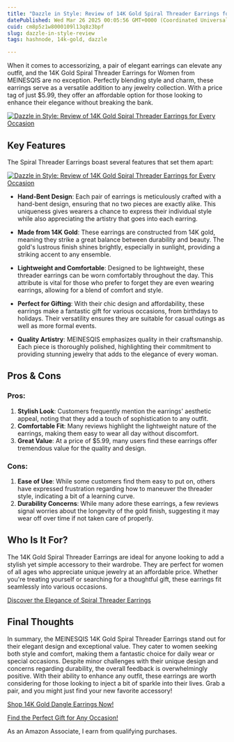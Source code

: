 ```yaml
---
title: "Dazzle in Style: Review of 14K Gold Spiral Threader Earrings for Every Occasion"
datePublished: Wed Mar 26 2025 00:05:56 GMT+0000 (Coordinated Universal Time)
cuid: cm8p5z1w8000109l13q8z3bpf
slug: dazzle-in-style-review
tags: hashnode, 14k-gold, dazzle

---
```


<p>When it comes to accessorizing, a pair of elegant earrings can elevate any outfit, and the 14K Gold Spiral Threader Earrings for Women from MEINESQIS are no exception. Perfectly blending style and charm, these earrings serve as a versatile addition to any jewelry collection. With a price tag of just $5.99, they offer an affordable option for those looking to enhance their elegance without breaking the bank.</p>
<a href='https://www.amazon.com/dp/B0BFX6JTS6?tag=myreviews0fcb-20' target='_blank' rel='nofollow'>
<img src='https://m.media-amazon.com/images/I/71Ynsh543UL._SL1500_.jpg' alt='Dazzle in Style: Review of 14K Gold Spiral Threader Earrings for Every Occasion' style='display: block; margin: auto; max-width: 100%; height: auto;'>
</a>
<h2>Key Features</h2>
<p>The Spiral Threader Earrings boast several features that set them apart:</p>
<a href='https://www.amazon.com/dp/B0BFX6JTS6?tag=myreviews0fcb-20' target='_blank' rel='nofollow'>
<img src='https://m.media-amazon.com/images/I/81duYxlw9aL._SL1500_.jpg' alt='Dazzle in Style: Review of 14K Gold Spiral Threader Earrings for Every Occasion' style='display: block; margin: auto; max-width: 100%; height: auto;'>
</a>
<ul>
<li>
<p><strong>Hand-Bent Design</strong>: Each pair of earrings is meticulously crafted with a hand-bent design, ensuring that no two pieces are exactly alike. This uniqueness gives wearers a chance to express their individual style while also appreciating the artistry that goes into each earring.</p>
</li>
<li>
<p><strong>Made from 14K Gold</strong>: These earrings are constructed from 14K gold, meaning they strike a great balance between durability and beauty. The gold's lustrous finish shines brightly, especially in sunlight, providing a striking accent to any ensemble.</p>
</li>
<li>
<p><strong>Lightweight and Comfortable</strong>: Designed to be lightweight, these threader earrings can be worn comfortably throughout the day. This attribute is vital for those who prefer to forget they are even wearing earrings, allowing for a blend of comfort and style.</p>
</li>
<li>
<p><strong>Perfect for Gifting</strong>: With their chic design and affordability, these earrings make a fantastic gift for various occasions, from birthdays to holidays. Their versatility ensures they are suitable for casual outings as well as more formal events.</p>
</li>
<li>
<p><strong>Quality Artistry</strong>: MEINESQIS emphasizes quality in their craftsmanship. Each piece is thoroughly polished, highlighting their commitment to providing stunning jewelry that adds to the elegance of every woman.</p>
</li>
</ul>
<h2>Pros &amp; Cons</h2>
<h3>Pros:</h3>
<ol>
<li><strong>Stylish Look</strong>: Customers frequently mention the earrings' aesthetic appeal, noting that they add a touch of sophistication to any outfit.</li>
<li><strong>Comfortable Fit</strong>: Many reviews highlight the lightweight nature of the earrings, making them easy to wear all day without discomfort.</li>
<li><strong>Great Value</strong>: At a price of $5.99, many users find these earrings offer tremendous value for the quality and design.</li>
</ol>
<h3>Cons:</h3>
<ol>
<li><strong>Ease of Use</strong>: While some customers find them easy to put on, others have expressed frustration regarding how to maneuver the threader style, indicating a bit of a learning curve.</li>
<li><strong>Durability Concerns</strong>: While many adore these earrings, a few reviews signal worries about the longevity of the gold finish, suggesting it may wear off over time if not taken care of properly.</li>
</ol>
<h2>Who Is It For?</h2>
<p>The 14K Gold Spiral Threader Earrings are ideal for anyone looking to add a stylish yet simple accessory to their wardrobe. They are perfect for women of all ages who appreciate unique jewelry at an affordable price. Whether you're treating yourself or searching for a thoughtful gift, these earrings fit seamlessly into various occasions.</p>
<p><a href='https://www.amazon.com/dp/B0BFX6JTS6?tag=myreviews0fcb-20' target='_blank' rel='nofollow'>Discover the Elegance of Spiral Threader Earrings</a></p>
<h2>Final Thoughts</h2>
<p>In summary, the MEINESQIS 14K Gold Spiral Threader Earrings stand out for their elegant design and exceptional value. They cater to women seeking both style and comfort, making them a fantastic choice for daily wear or special occasions. Despite minor challenges with their unique design and concerns regarding durability, the overall feedback is overwhelmingly positive. With their ability to enhance any outfit, these earrings are worth considering for those looking to inject a bit of sparkle into their lives. Grab a pair, and you might just find your new favorite accessory!</p>
<p><a href='https://www.amazon.com/dp/B0BFX6JTS6?tag=myreviews0fcb-20' target='_blank' rel='nofollow'>Shop 14K Gold Dangle Earrings Now!</a></p>
<p><a href='https://www.amazon.com/dp/B0BFX6JTS6?tag=myreviews0fcb-20' target='_blank' rel='nofollow'>Find the Perfect Gift for Any Occasion!</a></p>
<p>As an Amazon Associate, I earn from qualifying purchases.</p>